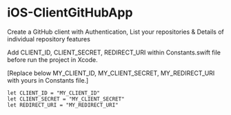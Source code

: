 # iOS-ClientGitHubApp
Create a GitHub client with Authentication, List your repositories &amp; Details of individual repository features

Add CLIENT_ID, CLIENT_SECRET, REDIRECT_URI within Constants.swift file before run the project in Xcode.

[Replace below MY_CLIENT_ID, MY_CLIENT_SECRET, MY_REDIRECT_URI with yours in Constants file.]

    let CLIENT_ID = "MY_CLIENT_ID"
    let CLIENT_SECRET = "MY_CLIENT_SECRET"
    let REDIRECT_URI = "MY_REDIRECT_URI"
